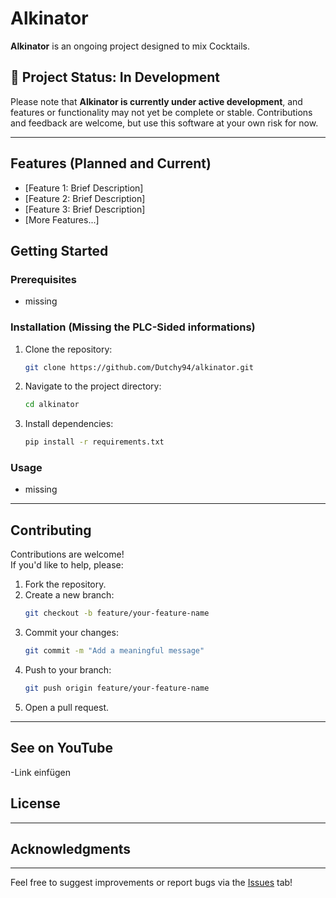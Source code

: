 
# Alkinator

**Alkinator** is an ongoing project designed to mix Cocktails.

## 🚧 Project Status: In Development  
Please note that **Alkinator is currently under active development**, and features or functionality may not yet be complete or stable. Contributions and feedback are welcome, but use this software at your own risk for now.

---

## Features (Planned and Current)

- [Feature 1: Brief Description]
- [Feature 2: Brief Description]
- [Feature 3: Brief Description]
- [More Features...]

## Getting Started

### Prerequisites
- missing
  
### Installation (Missing the PLC-Sided informations)
1. Clone the repository:
   ```bash
   git clone https://github.com/Dutchy94/alkinator.git
   ```
2. Navigate to the project directory:
   ```bash
   cd alkinator
   ```
3. Install dependencies:
   ```bash
   pip install -r requirements.txt
   ```

### Usage
- missing
---

## Contributing
Contributions are welcome!  
If you'd like to help, please:
1. Fork the repository.
2. Create a new branch:
   ```bash
   git checkout -b feature/your-feature-name
   ```
3. Commit your changes:
   ```bash
   git commit -m "Add a meaningful message"
   ```
4. Push to your branch:
   ```bash
   git push origin feature/your-feature-name
   ```
5. Open a pull request.

---
## See on YouTube
-Link einfügen

## License

---

## Acknowledgments


---

Feel free to suggest improvements or report bugs via the [Issues](https://github.com/yourusername/alkinator/issues) tab!

